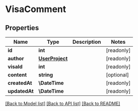 # VisaComment

## Properties
Name | Type | Description | Notes
------------ | ------------- | ------------- | -------------
**id** | **int** |  | [readonly] 
**author** | [**UserProject**](UserProject.md) |  | [readonly] 
**visaId** | **int** |  | [readonly] 
**content** | **string** |  | [optional] 
**createdAt** | **\DateTime** |  | [readonly] 
**updatedAt** | **\DateTime** |  | [readonly] 

[[Back to Model list]](../README.md#documentation-for-models) [[Back to API list]](../README.md#documentation-for-api-endpoints) [[Back to README]](../README.md)


